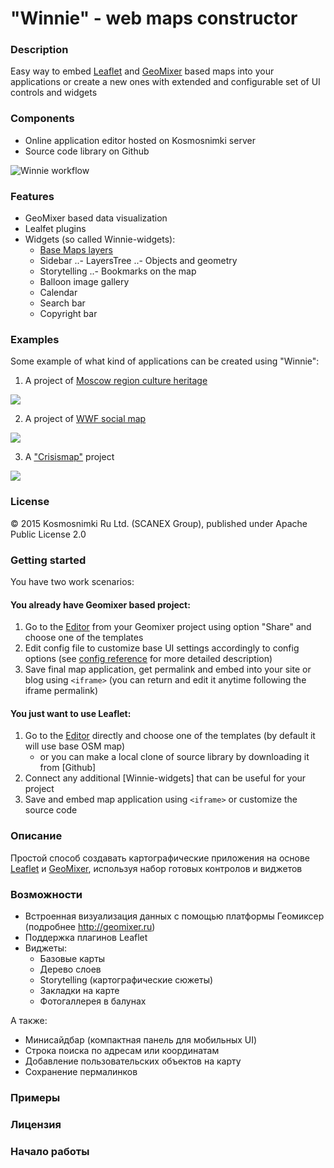 # "Winnie" - web maps constructor

### Description
Easy way to embed [Leaflet](http://leafletjs.com/) and [GeoMixer](http://geomixer.ru/index.php/en) based maps into your applications or create a new ones with extended and configurable set of UI controls and widgets

### Components
- Online application editor hosted on Kosmosnimki server
- Source code library on Github

![Winnie workflow](http://images.kosmosnimki.ru/demo/winnie/winnie-scheme.png)

### Features
- GeoMixer based data visualization
- Lealfet plugins
- Widgets (so called Winnie-widgets):
  - [Base Maps layers](https://github.com/ScanEx/Leaflet.gmxBaseLayersManager)
  - Sidebar
  ..- LayersTree
  ..- Objects and geometry
  - Storytelling
  ..- Bookmarks on the map
  - Balloon image gallery
  - Calendar
  - Search bar
  - Copyright bar

### Examples

Some example of what kind of applications can be created using "Winnie":

1. A project of [Moscow region culture heritage](http://mosoblculture.ru/map)

![](http://images.kosmosnimki.ru/demo/winnie/app-mosobl.png)

2. A project of [WWF social map](http://en.tigerstrail.ru/#navmap)

![](http://images.kosmosnimki.ru/demo/winnie/app-wwf.png)

3. A ["Crisismap"](http://crisismap.ru) project

![](http://images.kosmosnimki.ru/demo/winnie/app-crisismap.png)

### License

© 2015 Kosmosnimki Ru Ltd. (SCANEX Group), published under Apache Public License 2.0

### Getting started

You have two work scenarios:

#### You already have Geomixer based project:

1. Go to the [Editor](http://kosmosnimki.ru/winnie) from your Geomixer project using option "Share" and choose one of the templates
2. Edit config file to customize base UI settings accordingly to config options (see [config reference](https://github.com/Kosmosnimki/winnie/blob/master/docs/config.md) for more detailed description)
3. Save final map application, get permalink and embed into your site or blog using ```<iframe>``` (you can return and edit it anytime following the iframe permalink)

#### You just want to use Leaflet:

1. Go to the [Editor](http://kosmosnimki.ru/winnie) directly and choose one of the templates (by default it will use base OSM map) 
	- or you can make a local clone of source library by downloading it from [Github]
2. Connect any additional [Winnie-widgets] that can be useful for your project
3. Save and embed map application using ```<iframe>``` or customize the source code


### Описание
Простой способ создавать картографические приложения на основе [Leaflet](http://leaflet.js) и [GeoMixer](http://geomixer.ru), используя набор готовых контролов и виджетов

### Возможности
- Встроенная визуализация данных с помощью платформы Геомиксер (подробнее http://geomixer.ru)
- Поддержка плагинов Leaflet
- Виджеты:
  - Базовые карты
  - Дерево слоев
  - Storytelling (картографические сюжеты)
  - Закладки на карте
  - Фотогаллерея в балунах

А также:
- Минисайдбар (компактная панель для мобильных UI)
- Строка поиска по адресам или координатам
- Добавление пользовательских объектов на карту
- Сохранение пермалинков

### Примеры

### Лицензия

### Начало работы
